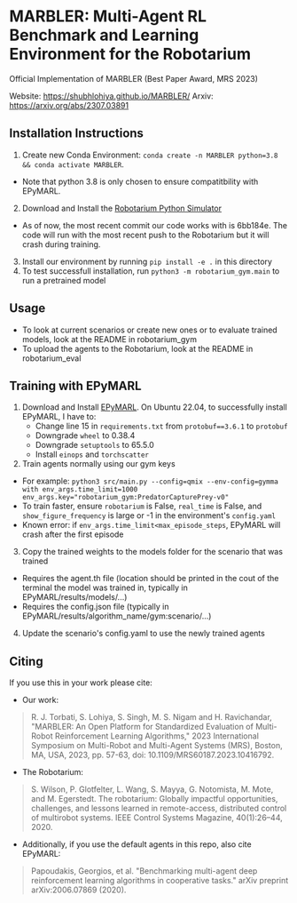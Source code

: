 # MARBLER: Multi-Agent RL Benchmark and Learning Environment for the Robotarium
Official Implementation of MARBLER (Best Paper Award, MRS 2023)

Website: https://shubhlohiya.github.io/MARBLER/
Arxiv: https://arxiv.org/abs/2307.03891

## Installation Instructions
1. Create new Conda Environment: `conda create -n MARBLER python=3.8 && conda activate MARBLER`. 
- Note that python 3.8 is only chosen to ensure compatitbility with EPyMARL.
2. Download and Install the [Robotarium Python Simulator](https://github.com/robotarium/robotarium_python_simulator)
- As of now, the most recent commit our code works with is 6bb184e. The code will run with the most recent push to the Robotarium but it will crash during training.
3. Install our environment by running `pip install -e .` in this directory
4. To test successfull installation, run `python3 -m robotarium_gym.main` to run a pretrained model

## Usage
* To look at current scenarios or create new ones or to evaluate trained models, look at the README in robotarium_gym
* To upload the agents to the Robotarium, look at the README in robotarium_eval

## Training with EPyMARL
1. Download and Install [EPyMARL](https://github.com/uoe-agents/epymarl). On Ubuntu 22.04, to successfully install EPyMARL, I have to: 
    - Change line 15 in `requirements.txt` from `protobuf==3.6.1` to `protobuf`
    - Downgrade `wheel` to 0.38.4
    - Downgrade `setuptools` to 65.5.0
    - Install `einops` and `torchscatter`
2. Train agents normally using our gym keys
- For example: `python3 src/main.py --config=qmix --env-config=gymma with env_args.time_limit=1000 env_args.key="robotarium_gym:PredatorCapturePrey-v0"`
- To train faster, ensure `robotarium` is False, `real_time` is False, and `show_figure_frequency` is large or -1 in the environment's `config.yaml`
- Known error: if `env_args.time_limit<max_episode_steps`, EPyMARL will crash after the first episode
3. Copy the trained weights to the models folder for the scenario that was trained
- Requires the agent.th file (location should be printed in the cout of the terminal the model was trained in, typically in EPyMARL/results/models/...)
- Requires the config.json file (typically in EPyMARL/results/algorithm_name/gym:scenario/...)
4. Update the scenario's config.yaml to use the newly trained agents


## Citing
If you use this in your work please cite:
* Our work:
>R. J. Torbati, S. Lohiya, S. Singh, M. S. Nigam and H. Ravichandar, "MARBLER: An Open Platform for Standardized Evaluation of Multi-Robot Reinforcement Learning Algorithms," 2023 International Symposium on Multi-Robot and Multi-Agent Systems (MRS), Boston, MA, USA, 2023, pp. 57-63, doi: 10.1109/MRS60187.2023.10416792.
* The Robotarium: 
>S. Wilson, P. Glotfelter, L. Wang, S. Mayya, G. Notomista, M. Mote, and M. Egerstedt. The robotarium: Globally impactful opportunities, challenges, and lessons learned in remote-access, distributed control of multirobot systems. IEEE Control Systems Magazine, 40(1):26–44, 2020.
* Additionally, if you use the default agents in this repo, also cite EPyMARL:
>Papoudakis, Georgios, et al. "Benchmarking multi-agent deep reinforcement learning algorithms in cooperative tasks." arXiv preprint arXiv:2006.07869 (2020).
